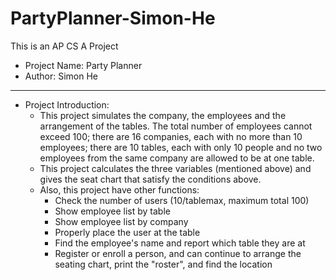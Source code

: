 # PartyPlanner-Simon-He
This is an AP CS A Project
* Project Name: Party Planner
* Author: Simon He
***
* Project Introduction:
  * This project simulates the company, the employees and the arrangement of the tables. The total number of employees cannot exceed 100; there are 16 companies, each with no more than 10 employees; there are 10 tables, each with only 10 people and no two employees from the same company are allowed to be at one table.
  * This project calculates the three variables (mentioned above) and gives the seat chart that satisfy the conditions above.
  * Also, this project have other functions:
    *  Check the number of users (10/tablemax, maximum total 100)
    *  Show employee list by table
    *  Show employee list by company
    *  Properly place the user at the table
    *  Find the employee's name and report which table they are at
    *  Register or enroll a person, and can continue to arrange the seating chart, print the "roster", and find the location
